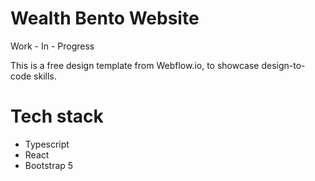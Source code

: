 # Wealth Bento Website

Work - In - Progress

This is a free design template from Webflow.io, to showcase design-to-code skills.

# Tech stack

- Typescript
- React
- Bootstrap 5
